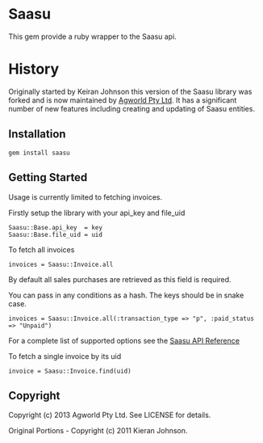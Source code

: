 # Saasu

This gem provide a ruby wrapper to the Saasu api. 

# History 

Originally started by Keiran Johnson this version of the Saasu library was forked and is now maintained by 
[Agworld Pty Ltd](http://www.agworld.co). It has a significant number of new features including creating
and updating of Saasu entities. 

## Installation

    gem install saasu
    
## Getting Started

Usage is currently limited to fetching invoices.

Firstly setup the library with your api\_key and file\_uid

    Saasu::Base.api_key  = key
    Saasu::Base.file_uid = uid

To fetch all invoices

    invoices = Saasu::Invoice.all
    
By default all sales purchases are retrieved as this field is required.

You can pass in any conditions as a hash. The keys should be in snake case.

    invoices = Saasu::Invoice.all(:transaction_type => "p", :paid_status => "Unpaid")
    
For a complete list of supported options see the [Saasu API Reference](http://help.saasu.com/api/http-get/)
    
To fetch a single invoice by its uid

    invoice = Saasu::Invoice.find(uid)
    
## Copyright

Copyright (c) 2013 Agworld Pty Ltd. See LICENSE for details.

Original Portions - Copyright (c) 2011 Kieran Johnson.
